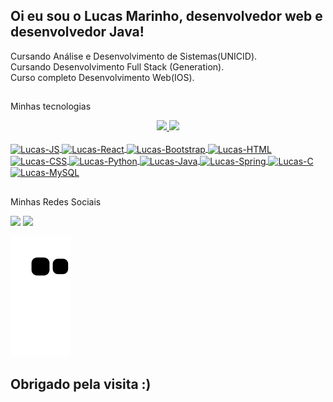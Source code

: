 ## Oi eu sou o Lucas Marinho, desenvolvedor web e desenvolvedor Java!
Cursando Análise e Desenvolvimento de Sistemas(UNICID).<br>
Cursando Desenvolvimento Full Stack (Generation).<br>
Curso completo Desenvolvimento Web(IOS).

##
Minhas tecnologias

<div align="center">
  <a href="https://github.com/Mrnho1">
  <img height="160em" src="https://github-readme-stats.vercel.app/api?username=Mrnho1&show_icons=true&theme=radical&include_all_commits=true&count_private=true."/>
  <img height="160em" src="https://github-readme-stats.vercel.app/api/top-langs/?username=Mrnho1&layout=compact&langs_count=7&theme=radical&include_all_commits=true&count_private=true."/>
</div>
<div style="display: inline_block"><br>
  <a href = "https://developer.mozilla.org/en-US/docs/Web/JavaScript">
  <img align="center" alt="Lucas-JS" height="25" width="80" src="https://img.shields.io/badge/JavaScript-F7DF1E?style=for-the-badge&logo=javascript&logoColor=black">
   </a>
   
  <a href = "https://legacy.reactjs.org/">
  <img align="center" alt="Lucas-React" height="25" width="80" src="https://img.shields.io/badge/React-20232A?style=for-the-badge&logo=react&logoColor=61DAFB">
   </a>
   
  <a href = "https://getbootstrap.com.br/docs/4.1/getting-started/introduction/">
  <img align="center" alt="Lucas-Bootstrap" height="25" width="80" src="https://img.shields.io/badge/Bootstrap-563D7C?style=for-the-badge&logo=bootstrap&logoColor=white">
   </a>
   
  <a href = "https://developer.mozilla.org/pt-BR/docs/Web/HTML">
  <img align="center" alt="Lucas-HTML" height="25" width="80" src="https://img.shields.io/badge/HTML5-E34F26?style=for-the-badge&logo=html5&logoColor=white">
   </a>
   
  <a href = "https://developer.mozilla.org/pt-BR/docs/Web/CSS">
  <img align="center" alt="Lucas-CSS" height="25" width="80" src="https://img.shields.io/badge/CSS3-1572B6?style=for-the-badge&logo=css3&logoColor=white">
   </a>
   
  <a href = "https://wiki.python.org.br/PythonBrasil">
  <img align="center" alt="Lucas-Python" height="25" width="80" src="https://img.shields.io/badge/Python-14354C?style=for-the-badge&logo=python&logoColor=white">
   </a>
   
  <a href = "https://docs.oracle.com/en/java/">
  <img align="center" alt="Lucas-Java" height="25" width="80" src="https://img.shields.io/badge/Java-ED8B00?style=for-the-badge&logo=openjdk&logoColor=white">
   </a>
   
  <a href = "https://docs.spring.io/spring-boot/docs/current/reference/htmlsingle/#legal">
  <img align="center" alt="Lucas-Spring" height="25" width="80" src="https://img.shields.io/badge/Spring-6DB33F?style=for-the-badge&logo=spring&logoColor=white">
   </a>
   
  <a href = "https://www.ibm.com/docs/pt/i/7.2?topic=languages-c-c">
  <img align="center" alt="Lucas-C" height="25" width="80" src="https://img.shields.io/badge/C-00599C?style=for-the-badge&logo=c&logoColor=white">
   </a>
  
  <a href = "https://dev.mysql.com/doc/">
  <img align="center" alt="Lucas-MySQL" height="25" width="80" src="https://img.shields.io/badge/MySQL-005C84?style=for-the-badge&logo=mysql&logoColor=white">
  </a>

</div>
  
 ##
 Minhas Redes Sociais
 
<div> 
  <a href = "mailto:ls.marinho36@gmail.com"><img src="https://img.shields.io/badge/-Gmail-%23333?style=for-the-badge&logo=gmail&logoColor=white" target="_blank"></a>
  <a href="https://www.linkedin.com/in/lucas-da-silva-marinho-6462b4255/" target="_blank"><img src="https://img.shields.io/badge/-LinkedIn-%230077B5?style=for-the-badge&logo=linkedin&logoColor=white" target="_blank"></a> 
 
  ![Snake animation](https://github.com/Mrnho1/Mrnho1/blob/output/github-contribution-grid-snake.svg)
 
</div>

  ## Obrigado pela visita :)
